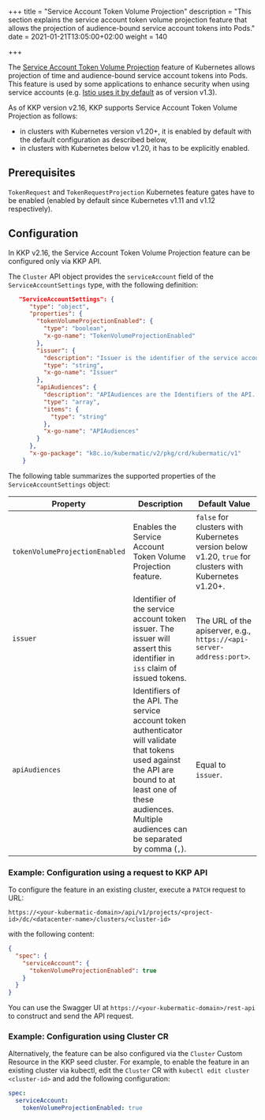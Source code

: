 +++
title = "Service Account Token Volume Projection"
description = "This section explains the service account token volume projection feature that allows the projection of audience-bound service account tokens into Pods."
date = 2021-01-21T13:05:00+02:00
weight = 140

+++

The [Service Account Token Volume Projection](https://kubernetes.io/docs/tasks/configure-pod-container/configure-service-account/#service-account-token-volume-projection)
feature of Kubernetes allows projection of time and audience-bound service account tokens into Pods. This feature
is used by some applications to enhance security when using service accounts
(e.g. [Istio uses it by default](https://istio.io/latest/docs/ops/best-practices/security/#configure-third-party-service-account-tokens) as of version v1.3).

As of KKP version v2.16, KKP supports Service Account Token Volume Projection as follows:
- in clusters with Kubernetes version v1.20+, it is enabled by default with the default configuration as described below,
- in clusters with Kubernetes below v1.20, it has to be explicitly enabled.

## Prerequisites
`TokenRequest` and `TokenRequestProjection` Kubernetes feature gates have to be enabled (enabled by default since
Kubernetes v1.11 and v1.12 respectively).

## Configuration
In KKP v2.16, the Service Account Token Volume Projection feature can be configured only via KKP API.

The `Cluster` API object provides the `serviceAccount` field of the `ServiceAccountSettings` type, with the following definition:

```json
   "ServiceAccountSettings": {
      "type": "object",
      "properties": {
        "tokenVolumeProjectionEnabled": {
          "type": "boolean",
          "x-go-name": "TokenVolumeProjectionEnabled"
        },
        "issuer": {
          "description": "Issuer is the identifier of the service account token issuer. If this is not specified, it will be set to the URL of apiserver by default",
          "type": "string",
          "x-go-name": "Issuer"
        },
        "apiAudiences": {
          "description": "APIAudiences are the Identifiers of the API. If this is not specified, it will be set to a single element list containing the issuer URL",
          "type": "array",
          "items": {
            "type": "string"
          },
          "x-go-name": "APIAudiences"
        }
      },
      "x-go-package": "k8c.io/kubermatic/v2/pkg/crd/kubermatic/v1"
    }
```

The following table summarizes the supported properties of the `ServiceAccountSettings` object:

| Property                       | Description | Default Value |
| ------------------------------ | ----------- | ------------- |
| `tokenVolumeProjectionEnabled` | Enables the Service Account Token Volume Projection feature. | `false` for clusters with Kubernetes version below v1.20, `true` for clusters with Kubernetes v1.20+. |
| `issuer`                       | Identifier of the service account token issuer. The issuer will assert this identifier in `iss` claim of issued tokens. | The URL of the apiserver, e.g., `https://<api-server-address:port>`. |
| `apiAudiences`                 | Identifiers of the API. The service account token authenticator will validate that tokens used against the API are bound to at least one of these audiences. Multiple audiences can be separated by comma (`,`). | Equal to `issuer`. |


### Example: Configuration using a request to KKP API
To configure the feature in an existing cluster, execute a `PATCH` request to URL:

`https://<your-kubermatic-domain>/api/v1/projects/<project-id>/dc/<datacenter-name>/clusters/<cluster-id>` 

with the following content:

```json
{
  "spec": {
    "serviceAccount": {
      "tokenVolumeProjectionEnabled": true
    }
  }
}
```

You can use the Swagger UI at `https://<your-kubermatic-domain>/rest-api` to construct and send the API request.


### Example: Configuration using Cluster CR
Alternatively, the feature can be also configured via the `Cluster` Custom Resource in the KKP seed cluster.
For example, to enable the feature in an existing cluster via kubectl, edit the `Cluster` CR with
`kubectl edit cluster <cluster-id>` and add the following configuration:

```yaml
spec:
  serviceAccount:
    tokenVolumeProjectionEnabled: true
```
